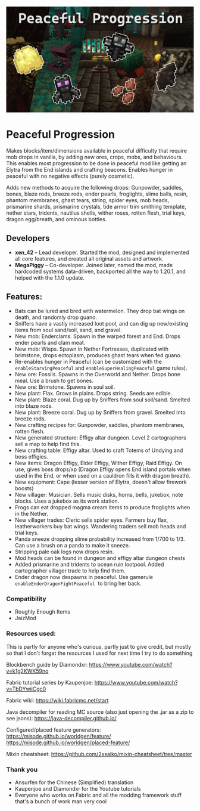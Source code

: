![Banner image](images/banner.png)

# Peaceful Progression

Makes blocks/item/dimensions available in peaceful difficulty that require mob drops in vanilla, by adding new ores, crops, mobs, and behaviours. This enables most progression to be done in peaceful mod like getting an Elytra from the End islands and crafting beacons. Enables hunger in peaceful with no negative effects (purely cosmetic).

Adds new methods to acquire the following drops: Gunpowder, saddles, bones, blaze rods, breeze rods, ender pearls, froglights, slime balls, resin, phantom membranes, ghast tears, string, spider eyes, mob heads, prismarine shards, prismarine crystals, tide armor trim smithing template, nether stars, tridents, nautilus shells, wither roses, rotten flesh, trial keys, dragon egg/breath, and ominous bottles.

## Developers

- **xen_42** – Lead developer. Started the mod, designed and implemented all core features, and created all original assets and artwork.
- **MegaPiggy** – Co-developer. Joined later, named the mod, made hardcoded systems data-driven, backported all the way to 1.20.1, and helped with the 1.1.0 update.

## Features:

- Bats can be lured and bred with watermelon. They drop bat wings on death, and randomly drop guano.
- Sniffers have a vastly increased loot pool, and can dig up new/existing items from soul sand/soil, sand, and gravel.
- New mob: Enderclams. Spawn in the warped forest and End. Drops ender pearls and clam meat.
- New mob: Wisps. Spawn in Nether Fortresses, duplicated with brimstone, drops ectoplasm, produces ghast tears when fed guano.
- Re-enables hunger in Peaceful (can be customized with the `enableStarvingPeaceful` and `enableSuperHealingPeaceful` game rules).
- New ore: Fossils. Spawns in the Overworld and Nether. Drops bone meal. Use a brush to get bones.
- New ore: Brimstone. Spawns in soul soil.
- New plant: Flax. Grows in plains. Drops string. Seeds are edible.
- New plant: Blaze coral. Dug up by Sniffers from soul soil/sand. Smelted into blaze rods.
- New plant: Breeze coral. Dug up by Sniffers from gravel. Smelted into breeze rods.
- New crafting recipes for: Gunpowder, saddles, phantom membranes, rotten flesh.
- New generated structure: Effigy altar dungeon. Level 2 cartographers sell a map to help find this.
- New crafting table: Effigy altar. Used to craft Totems of Undying and boss effigies.
- New items: Dragon Effigy, Elder Effigy, Wither Effigy, Raid Effigy. On use, gives boss drops/xp (Dragon Effigy opens End island portals when used in the End, or when used on a cauldron fills it with dragon breath).
- New equipment: Cape (lesser version of Elytra, doesn't allow firework boosts)
- New villager: Musician. Sells music disks, horns, bells, jukebox, note blocks. Uses a jukebox as its work station.
- Frogs can eat dropped magma cream items to produce froglights when in the Nether. 
- New villager trades: Cleric sells spider eyes. Farmers buy flax, leatherworkers buy bat wings. Wandering traders sell mob heads and trial keys.
- Panda sneeze dropping slime probability increased from 1/700 to 1/3. Can use a brush on a panda to make it sneeze.
- Stripping pale oak logs now drops resin.
- Mod heads can be found in dungeon and effigy altar dungeon chests
- Added prismarine and tridents to ocean ruin lootpool. Added cartographer villager trade to help find them.
- Ender dragon now despawns in peaceful. Use gamerule `enableEnderDragonFightPeaceful`  to bring her back.

### Compatibility

- Roughly Enough Items
- JaizMod

### Resources used:

This is partly for anyone who's curious, partly just to give credit, but mostly so that I don't forget the resources I used for next time I try to do something

Blockbench guide by Diamondxr:
https://www.youtube.com/watch?v=k1g2KWK59no

Fabric tutorial series by Kaupenjoe:
https://www.youtube.com/watch?v=TbDYwiiCgc0

Fabric wiki:
https://wiki.fabricmc.net/start

Java decompiler for reading MC source (also just opening the .jar as a zip to see jsons):
https://java-decompiler.github.io/

Configured/placed feature generators:
https://misode.github.io/worldgen/feature/
https://misode.github.io/worldgen/placed-feature/

Mixin cheatsheet:
https://github.com/2xsaiko/mixin-cheatsheet/tree/master

### Thank you

- Ansurfen for the Chinese (Simplified) translation
- Kaupenjoe and Diamondxr for the Youtube tutorials
- Everyone who works on Fabric and all the modding framework stuff that's a bunch of work man very cool
